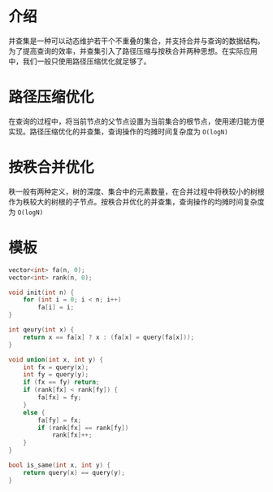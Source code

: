# 介绍
并查集是一种可以动态维护若干个不重叠的集合，并支持合并与查询的数据结构。为了提高查询的效率，并查集引入了路径压缩与按秩合并两种思想。在实际应用中，我们一般只使用路径压缩优化就足够了。

# 路径压缩优化
在查询的过程中，将当前节点的父节点设置为当前集合的根节点，使用递归能方便实现。路径压缩优化的并查集，查询操作的均摊时间复杂度为 `O(logN)`

# 按秩合并优化
秩一般有两种定义，树的深度、集合中的元素数量，在合并过程中将秩较小的树根作为秩较大的树根的子节点。按秩合并优化的并查集，查询操作的均摊时间复杂度为 `O(logN)`

# 模板
```cpp
vector<int> fa(n, 0);
vector<int> rank(n, 0);

void init(int n) {
    for (int i = 0; i < n; i++)
        fa[i] = i;
}

int qeury(int x) {
    return x == fa[x] ? x : (fa[x] = query(fa[x]));
}

void union(int x, int y) {
    int fx = query(x);
    int fy = query(y);
    if (fx == fy) return;
    if (rank[fx] < rank[fy]) {
        fa[fx] = fy;
    }
    else {
        fa[fy] = fx;
        if (rank[fx] == rank[fy])
            rank[fx]++;
    }
}

bool is_same(int x, int y) {
    return query(x) == query(y);
}
```